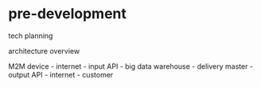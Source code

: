 pre-development
===============

tech planning


architecture overview

M2M device - internet - input API - big data warehouse - delivery master - output API - internet - customer
